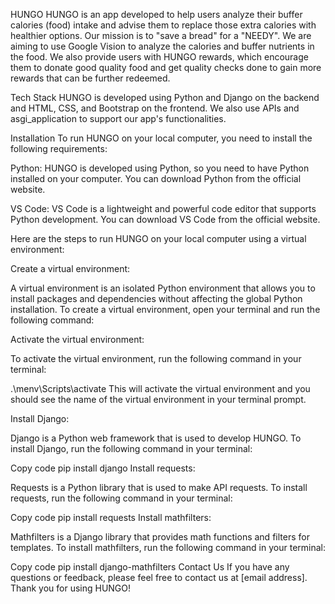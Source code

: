 HUNGO
HUNGO is an app developed to help users analyze their buffer calories (food) intake and advise them to replace those extra calories with healthier options. Our mission is to "save a bread" for a "NEEDY". We are aiming to use Google Vision to analyze the calories and buffer nutrients in the food. We also provide users with HUNGO rewards, which encourage them to donate good quality food and get quality checks done to gain more rewards that can be further redeemed.

Tech Stack
HUNGO is developed using Python and Django on the backend and HTML, CSS, and Bootstrap on the frontend. We also use APIs and asgi_application to support our app's functionalities.

Installation
To run HUNGO on your local computer, you need to install the following requirements:

Python: HUNGO is developed using Python, so you need to have Python installed on your computer. You can download Python from the official website.

VS Code: VS Code is a lightweight and powerful code editor that supports Python development. You can download VS Code from the official website.

Here are the steps to run HUNGO on your local computer using a virtual environment:

Create a virtual environment:

A virtual environment is an isolated Python environment that allows you to install packages and dependencies without affecting the global Python installation. To create a virtual environment, open your terminal and run the following command:


Activate the virtual environment:

To activate the virtual environment, run the following command in your terminal:

.\menv\Scripts\activate
This will activate the virtual environment and you should see the name of the virtual environment in your terminal prompt.

Install Django:

Django is a Python web framework that is used to develop HUNGO. To install Django, run the following command in your terminal:

Copy code
pip install django
Install requests:

Requests is a Python library that is used to make API requests. To install requests, run the following command in your terminal:

Copy code
pip install requests
Install mathfilters:

Mathfilters is a Django library that provides math functions and filters for templates. To install mathfilters, run the following command in your terminal:

Copy code
pip install django-mathfilters
Contact Us
If you have any questions or feedback, please feel free to contact us at [email address]. Thank you for using HUNGO!
